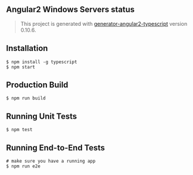## Angular2 Windows Servers status
> This project is generated with [generator-angular2-typescript](https://github.com/shibbir/generator-angular2-typescript) version 0.10.6.

## Installation
```Windows CLI (Command prompt)
$ npm install -g typescript
$ npm start
```

## Production Build
```Windows CLI (Command prompt)
$ npm run build
```

## Running Unit Tests
```Windows CLI (Command prompt)
$ npm test
```

## Running End-to-End Tests
```Windows CLI (Command prompt)
# make sure you have a running app
$ npm run e2e
```
